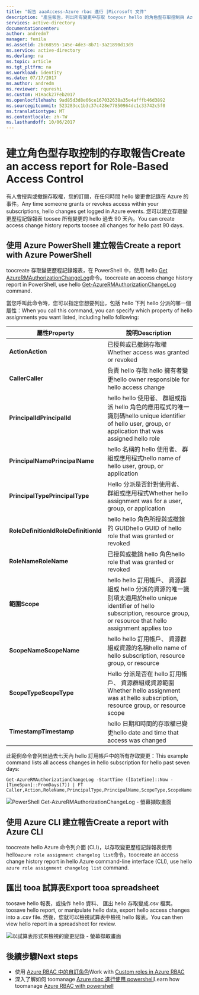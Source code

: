 ```yaml
---
title: "報告 aaaAccess-Azure rbac 進行 |Microsoft 文件"
description: "產生報告，列出所有變更中存取 tooyour hello 的角色型存取控制與 Azure 訂用帳戶過去 90 天內。"
services: active-directory
documentationcenter: 
author: andredm7
manager: femila
ms.assetid: 2bc68595-145e-4de3-8b71-3a21890d13d9
ms.service: active-directory
ms.devlang: na
ms.topic: article
ms.tgt_pltfrm: na
ms.workload: identity
ms.date: 07/17/2017
ms.author: andredm
ms.reviewer: rqureshi
ms.custom: H1Hack27Feb2017
ms.openlocfilehash: 9ad85d3d8e66ce167032638a35e4afffb46d3892
ms.sourcegitcommit: 523283cc1b3c37c428e77850964dc1c33742c5f0
ms.translationtype: MT
ms.contentlocale: zh-TW
ms.lasthandoff: 10/06/2017
---
```

# <a name="create-an-access-report-for-role-based-access-control"></a><span data-ttu-id="87594-103">建立角色型存取控制的存取報告</span><span class="sxs-lookup"><span data-stu-id="87594-103">Create an access report for Role-Based Access Control</span></span>
<span data-ttu-id="87594-104">有人會授與或撤銷存取權，您的訂閱，在任何時間 hello 變更會記錄在 Azure 的事件。</span><span class="sxs-lookup"><span data-stu-id="87594-104">Any time someone grants or revokes access within your subscriptions, hello changes get logged in Azure events.</span></span> <span data-ttu-id="87594-105">您可以建立存取變更歷程記錄報表 toosee 所有變更的 hello 過去 90 天內。</span><span class="sxs-lookup"><span data-stu-id="87594-105">You can create access change history reports toosee all changes for hello past 90 days.</span></span>

## <a name="create-a-report-with-azure-powershell"></a><span data-ttu-id="87594-106">使用 Azure PowerShell 建立報告</span><span class="sxs-lookup"><span data-stu-id="87594-106">Create a report with Azure PowerShell</span></span>
<span data-ttu-id="87594-107">toocreate 存取變更歷程記錄報表，在 PowerShell 中，使用 hello [Get AzureRMAuthorizationChangeLog](/powershell/module/azurerm.resources/get-azurermauthorizationchangelog)命令。</span><span class="sxs-lookup"><span data-stu-id="87594-107">toocreate an access change history report in PowerShell, use hello [Get-AzureRMAuthorizationChangeLog](/powershell/module/azurerm.resources/get-azurermauthorizationchangelog) command.</span></span>

<span data-ttu-id="87594-108">當您呼叫此命令時，您可以指定您想要列出，包括 hello 下列 hello 分派的哪一個屬性：</span><span class="sxs-lookup"><span data-stu-id="87594-108">When you call this command, you can specify which property of hello assignments you want listed, including hello following:</span></span>

| <span data-ttu-id="87594-109">屬性</span><span class="sxs-lookup"><span data-stu-id="87594-109">Property</span></span> | <span data-ttu-id="87594-110">說明</span><span class="sxs-lookup"><span data-stu-id="87594-110">Description</span></span> |
| --- | --- |
| <span data-ttu-id="87594-111">**Action**</span><span class="sxs-lookup"><span data-stu-id="87594-111">**Action**</span></span> |<span data-ttu-id="87594-112">已授與或已撤銷存取權</span><span class="sxs-lookup"><span data-stu-id="87594-112">Whether access was granted or revoked</span></span> |
| <span data-ttu-id="87594-113">**Caller**</span><span class="sxs-lookup"><span data-stu-id="87594-113">**Caller**</span></span> |<span data-ttu-id="87594-114">負責 hello 存取 hello 擁有者變更</span><span class="sxs-lookup"><span data-stu-id="87594-114">hello owner responsible for hello access change</span></span> |
| <span data-ttu-id="87594-115">**PrincipalId**</span><span class="sxs-lookup"><span data-stu-id="87594-115">**PrincipalId**</span></span> | <span data-ttu-id="87594-116">hello hello 使用者、 群組或指派 hello 角色的應用程式的唯一識別碼</span><span class="sxs-lookup"><span data-stu-id="87594-116">hello unique identifier of hello user, group, or application that was assigned hello role</span></span> |
| <span data-ttu-id="87594-117">**PrincipalName**</span><span class="sxs-lookup"><span data-stu-id="87594-117">**PrincipalName**</span></span> |<span data-ttu-id="87594-118">hello 名稱的 hello 使用者、 群組或應用程式</span><span class="sxs-lookup"><span data-stu-id="87594-118">hello name of hello user, group, or application</span></span> |
| <span data-ttu-id="87594-119">**PrincipalType**</span><span class="sxs-lookup"><span data-stu-id="87594-119">**PrincipalType**</span></span> |<span data-ttu-id="87594-120">Hello 分派是否針對使用者、 群組或應用程式</span><span class="sxs-lookup"><span data-stu-id="87594-120">Whether hello assignment was for a user, group, or application</span></span> |
| <span data-ttu-id="87594-121">**RoleDefinitionId**</span><span class="sxs-lookup"><span data-stu-id="87594-121">**RoleDefinitionId**</span></span> |<span data-ttu-id="87594-122">hello hello 角色所授與或撤銷的 GUID</span><span class="sxs-lookup"><span data-stu-id="87594-122">hello GUID of hello role that was granted or revoked</span></span> |
| <span data-ttu-id="87594-123">**RoleName**</span><span class="sxs-lookup"><span data-stu-id="87594-123">**RoleName**</span></span> |<span data-ttu-id="87594-124">已授與或撤銷 hello 角色</span><span class="sxs-lookup"><span data-stu-id="87594-124">hello role that was granted or revoked</span></span> |
| <span data-ttu-id="87594-125">**範圍**</span><span class="sxs-lookup"><span data-stu-id="87594-125">**Scope**</span></span> | <span data-ttu-id="87594-126">hello hello 訂用帳戶、 資源群組或 hello 分派的資源的唯一識別項太適用於</span><span class="sxs-lookup"><span data-stu-id="87594-126">hello unique identifier of hello subscription, resource group, or resource that hello assignment applies too</span></span>| 
| <span data-ttu-id="87594-127">**ScopeName**</span><span class="sxs-lookup"><span data-stu-id="87594-127">**ScopeName**</span></span> |<span data-ttu-id="87594-128">hello hello 訂用帳戶、 資源群組或資源的名稱</span><span class="sxs-lookup"><span data-stu-id="87594-128">hello name of hello subscription, resource group, or resource</span></span> |
| <span data-ttu-id="87594-129">**ScopeType**</span><span class="sxs-lookup"><span data-stu-id="87594-129">**ScopeType**</span></span> |<span data-ttu-id="87594-130">Hello 分派是否在 hello 訂用帳戶、 資源群組或資源範圍</span><span class="sxs-lookup"><span data-stu-id="87594-130">Whether hello assignment was at hello subscription, resource group, or resource scope</span></span> |
| <span data-ttu-id="87594-131">**Timestamp**</span><span class="sxs-lookup"><span data-stu-id="87594-131">**Timestamp**</span></span> |<span data-ttu-id="87594-132">hello 日期和時間的存取權已變更</span><span class="sxs-lookup"><span data-stu-id="87594-132">hello date and time that access was changed</span></span> |

<span data-ttu-id="87594-133">此範例命令會列出過去七天內 hello 訂用帳戶中的所有存取變更：</span><span class="sxs-lookup"><span data-stu-id="87594-133">This example command lists all access changes in hello subscription for hello past seven days:</span></span>

```
Get-AzureRMAuthorizationChangeLog -StartTime ([DateTime]::Now - [TimeSpan]::FromDays(7)) | FT Caller,Action,RoleName,PrincipalType,PrincipalName,ScopeType,ScopeName
```

![PowerShell Get-AzureRMAuthorizationChangeLog - 螢幕擷取畫面](./media/role-based-access-control-configure/access-change-history.png)

## <a name="create-a-report-with-azure-cli"></a><span data-ttu-id="87594-135">使用 Azure CLI 建立報告</span><span class="sxs-lookup"><span data-stu-id="87594-135">Create a report with Azure CLI</span></span>
<span data-ttu-id="87594-136">toocreate hello Azure 命令列介面 (CLI)，以存取變更歷程記錄報表使用 hello`azure role assignment changelog list`命令。</span><span class="sxs-lookup"><span data-stu-id="87594-136">toocreate an access change history report in hello Azure command-line interface (CLI), use hello `azure role assignment changelog list` command.</span></span>

## <a name="export-tooa-spreadsheet"></a><span data-ttu-id="87594-137">匯出 tooa 試算表</span><span class="sxs-lookup"><span data-stu-id="87594-137">Export tooa spreadsheet</span></span>
<span data-ttu-id="87594-138">toosave hello 報表，或操作 hello 資料、 匯出 hello 存取變成.csv 檔案。</span><span class="sxs-lookup"><span data-stu-id="87594-138">toosave hello report, or manipulate hello data, export hello access changes into a .csv file.</span></span> <span data-ttu-id="87594-139">然後，您就可以檢視試算表中檢視 hello 報表。</span><span class="sxs-lookup"><span data-stu-id="87594-139">You can then view hello report in a spreadsheet for review.</span></span>

![以試算表形式來檢視的變更記錄 - 螢幕擷取畫面](./media/role-based-access-control-configure/change-history-spreadsheet.png)

## <a name="next-steps"></a><span data-ttu-id="87594-141">後續步驟</span><span class="sxs-lookup"><span data-stu-id="87594-141">Next steps</span></span>
* <span data-ttu-id="87594-142">使用 [Azure RBAC 中的自訂角色](role-based-access-control-custom-roles.md)</span><span class="sxs-lookup"><span data-stu-id="87594-142">Work with [Custom roles in Azure RBAC](role-based-access-control-custom-roles.md)</span></span>
* <span data-ttu-id="87594-143">深入了解如何 toomanage [Azure rbac 進行使用 powershell](role-based-access-control-manage-access-powershell.md)</span><span class="sxs-lookup"><span data-stu-id="87594-143">Learn how toomanage [Azure RBAC with powershell](role-based-access-control-manage-access-powershell.md)</span></span>

